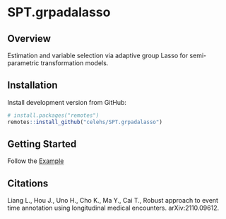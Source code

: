 # SPT.grpadalasso


## Overview

Estimation and variable selection via adaptive group Lasso for semi-parametric transformation models. 

## Installation

Install development version from GitHub:

``` r
# install.packages("remotes")
remotes::install_github("celehs/SPT.grpadalasso")
```

## Getting Started
Follow the [Example](https://celehs.github.io/SPT.grpadalasso/articles/example.html)


## Citations

Liang L., Hou J., Uno H., Cho K., Ma Y., Cai T., Robust approach to event time annotation using longitudinal medical encounters. arXiv:2110.09612.
